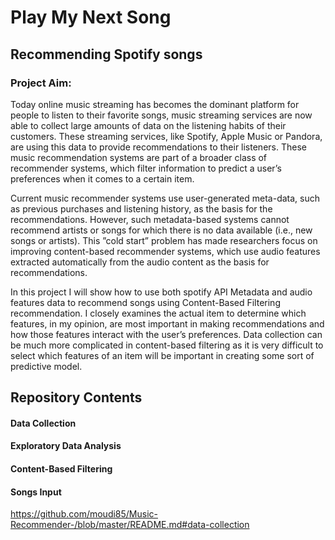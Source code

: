 # Play My Next Song
## Recommending Spotify songs 
### Project Aim: 
Today online music streaming has becomes the dominant platform for people to listen to their favorite songs, music streaming services are now able to collect large amounts of data on the listening habits of their customers. These streaming services, like Spotify, Apple Music or Pandora, are using this data to provide recommendations to their listeners. These music recommendation systems are part of a broader class of recommender systems, which filter information to predict a user’s preferences when it comes to a certain item. 

Current music recommender systems use user-generated meta-data, such as previous purchases and listening history, as the basis for the recommendations. However, such metadata-based systems cannot recommend artists or songs for which there is no data available (i.e., new songs or artists). This ”cold start” problem has made researchers focus on improving content-based recommender systems, which use audio features extracted automatically from the audio content as the basis for recommendations.

In this project I will show how to use both spotify API Metadata and audio features data to recommend songs using Content-Based Filtering recommendation. I closely examines the actual item to determine which features, in my opinion, are most important in making recommendations and how those features interact with the user’s preferences. Data collection can be much more complicated in content-based filtering as it is very difficult to select which features of an item will be important in creating some sort of predictive model.

## Repository Contents

#### Data Collection
#### Exploratory Data Analysis
#### Content-Based Filtering
#### Songs Input

https://github.com/moudi85/Music-Recommender-/blob/master/README.md#data-collection



